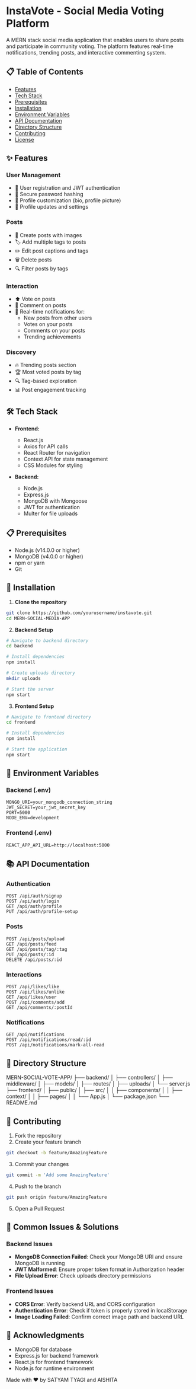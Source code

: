 # InstaVote - Social Media Voting Platform

A MERN stack social media application that enables users to share posts and participate in community voting. The platform features real-time notifications, trending posts, and interactive commenting system.

## 📋 Table of Contents
- [Features](#features)
- [Tech Stack](#tech-stack)
- [Prerequisites](#prerequisites)
- [Installation](#installation)
- [Environment Variables](#environment-variables)
- [API Documentation](#api-documentation)
- [Directory Structure](#directory-structure)
- [Contributing](#contributing)
- [License](#license)

## ✨ Features

### User Management
- 👤 User registration and JWT authentication
- 🔐 Secure password hashing
- 📝 Profile customization (bio, profile picture)
- 🔄 Profile updates and settings

### Posts
- 📸 Create posts with images
- 🏷️ Add multiple tags to posts
- ✏️ Edit post captions and tags
- 🗑️ Delete posts
- 🔍 Filter posts by tags

### Interaction
- ⬆️ Vote on posts
- 💬 Comment on posts
- 🔔 Real-time notifications for:
  - New posts from other users
  - Votes on your posts
  - Comments on your posts
  - Trending achievements

### Discovery
- 🔥 Trending posts section
- 🏆 Most voted posts by tag
- 🔍 Tag-based exploration
- 📊 Post engagement tracking

## 🛠️ Tech Stack

- **Frontend:**
  - React.js
  - Axios for API calls
  - React Router for navigation
  - Context API for state management
  - CSS Modules for styling

- **Backend:**
  - Node.js
  - Express.js
  - MongoDB with Mongoose
  - JWT for authentication
  - Multer for file uploads

## 📋 Prerequisites

- Node.js (v14.0.0 or higher)
- MongoDB (v4.0.0 or higher)
- npm or yarn
- Git

## 🚀 Installation

1. **Clone the repository**
```bash
git clone https://github.com/yourusername/instavote.git
cd MERN-SOCIAL-MEDIA-APP
```

2. **Backend Setup**
```bash
# Navigate to backend directory
cd backend

# Install dependencies
npm install

# Create uploads directory
mkdir uploads

# Start the server
npm start
```

3. **Frontend Setup**
```bash
# Navigate to frontend directory
cd frontend

# Install dependencies
npm install

# Start the application
npm start
```

## 🔐 Environment Variables

### Backend (.env)
```env
MONGO_URI=your_mongodb_connection_string
JWT_SECRET=your_jwt_secret_key
PORT=5000
NODE_ENV=development
```

### Frontend (.env)
```env
REACT_APP_API_URL=http://localhost:5000
```

## 📚 API Documentation

### Authentication
```http
POST /api/auth/signup
POST /api/auth/login
GET /api/auth/profile
PUT /api/auth/profile-setup
```

### Posts
```http
POST /api/posts/upload
GET /api/posts/feed
GET /api/posts/tag/:tag
PUT /api/posts/:id
DELETE /api/posts/:id
```

### Interactions
```http
POST /api/likes/like
POST /api/likes/unlike
GET /api/likes/user
POST /api/comments/add
GET /api/comments/:postId
```

### Notifications
```http
GET /api/notifications
POST /api/notifications/read/:id
POST /api/notifications/mark-all-read
```

## 📁 Directory Structure
MERN-SOCIAL-VOTE-APP/
├── backend/
│ ├── controllers/
│ ├── middleware/
│ ├── models/
│ ├── routes/
│ ├── uploads/
│ └── server.js
├── frontend/
│ ├── public/
│ ├── src/
│ │ ├── components/
│ │ ├── context/
│ │ ├── pages/
│ │ └── App.js
│ └── package.json
└── README.md


## 🤝 Contributing

1. Fork the repository
2. Create your feature branch
```bash
git checkout -b feature/AmazingFeature
```
3. Commit your changes
```bash
git commit -m 'Add some AmazingFeature'
```
4. Push to the branch
```bash
git push origin feature/AmazingFeature
```
5. Open a Pull Request

## 🔧 Common Issues & Solutions

### Backend Issues
- **MongoDB Connection Failed**: Check your MongoDB URI and ensure MongoDB is running
- **JWT Malformed**: Ensure proper token format in Authorization header
- **File Upload Error**: Check uploads directory permissions

### Frontend Issues
- **CORS Error**: Verify backend URL and CORS configuration
- **Authentication Error**: Check if token is properly stored in localStorage
- **Image Loading Failed**: Confirm correct image path and backend URL


## 🙏 Acknowledgments

- MongoDB for database
- Express.js for backend framework
- React.js for frontend framework
- Node.js for runtime environment


Made with ❤️ by SATYAM TYAGI and AISHITA